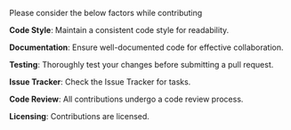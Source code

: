 Please consider the below factors while contributing

**Code Style**:
Maintain a consistent code style for readability.

**Documentation**:
Ensure well-documented code for effective collaboration.

**Testing**:
Thoroughly test your changes before submitting a pull request.

**Issue Tracker**:
Check the Issue Tracker for tasks.

**Code Review**:
All contributions undergo a code review process.

**Licensing**:
Contributions are licensed.
